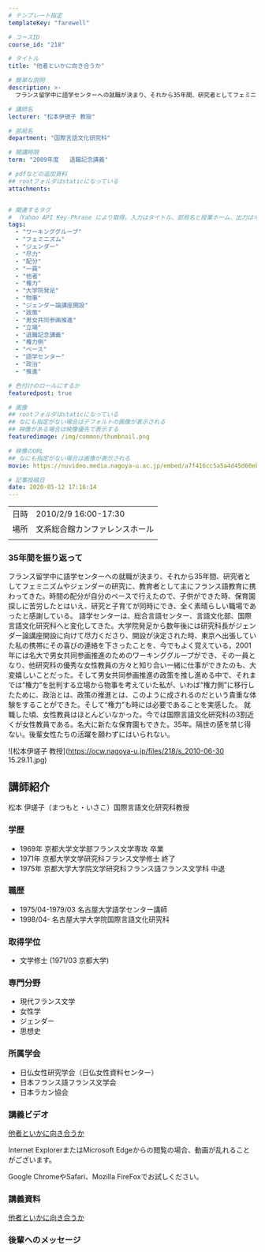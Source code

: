 ```yaml
---
# テンプレート指定
templateKey: "farewell"

# コースID
course_id: "218"

# タイトル
title: "他者といかに向き合うか"

# 簡単な説明
description: >-
  フランス留学中に語学センターへの就職が決まり、それから35年間、研究者としてフェミニズムやジェンダーの研究に、教育者として主にフランス語教育に携わってきた。時間の配分が自分のペースで行えたので、子供ができた時、保育園探しに苦労したとはいえ、研究と子育てが同時にでき、全く素晴らしい職場であったと感謝している。 語学センターは、総合言語センター、言語文化部、国際言語文化研究科へと変化してきた。大学 ....

# 講師名
lecturer: "松本伊瑳子 教授"

# 部局名
department: "国際言語文化研究科"

# 開講時限
term: "2009年度	退職記念講義"

# pdfなどの追加資料
## rootフォルダはstaticになっている
attachments:


# 関連するタグ
# （Yahoo API Key-Phrase により取得。入力はタイトル、部局名と授業ホーム、出力はキーフレーズ（tags））
tags:
  - "ワーキンググループ"
  - "フェミニズム"
  - "ジェンダー"
  - "尽力"
  - "配分"
  - "一員"
  - "他者"
  - "権力"
  - "大学院発足"
  - "物事"
  - "ジェンダー論講座開設"
  - "政策"
  - "男女共同参画推進"
  - "立場"
  - "退職記念講義"
  - "権力側"
  - "ペース"
  - "語学センター"
  - "政治"
  - "推進"

# 色付けのロールにするか
featuredpost: true

# 画像
## rootフォルダはstaticになっている
## なにも指定がない場合はデフォルトの画像が表示される
## 映像がある場合は映像優先で表示する
featuredimage: /img/common/thumbnail.png

# 映像のURL
## なにも指定がない場合は画像が表示される
movie: https://nuvideo.media.nagoya-u.ac.jp/embed/a7f416cc5a5a4d45d60eb062f0353b585ed37da5

# 記事投稿日
date: 2020-05-12 17:16:14
---
```


|   |   |
|---|---|
| 日時 | 2010/2/9  16:00-17:30 |
| 場所 | 文系総合館カンファレンスホール |
|   |   |


### 35年間を振り返って

フランス留学中に語学センターへの就職が決まり、それから35年間、研究者としてフェミニズムやジェンダーの研究に、教育者として主にフランス語教育に携わってきた。時間の配分が自分のペースで行えたので、子供ができた時、保育園探しに苦労したとはいえ、研究と子育てが同時にでき、全く素晴らしい職場であったと感謝している。 語学センターは、総合言語センター、言語文化部、国際言語文化研究科へと変化してきた。大学院発足から数年後には研究科長がジェンダー論講座開設に向けて尽力くださり、開設が決定された時、東京へ出張していた私の携帯にその喜びの連絡を下さったことを、今でもよく覚えている。2001年には名大で男女共同参画推進のためのワーキンググループができ、その一員となり、他研究科の優秀な女性教員の方々と知り合い一緒に仕事ができたのも、大変嬉しいことだった。そして男女共同参画推進の政策を推し進める中で、それまでは“権力”を批判する立場から物事を考えていた私が、いわば“権力側”に移行したために、政治とは、政策の推進とは、このように成されるのだという貴重な体験をすることができた。そして“権力”も時には必要であることを実感した。 就職した頃、女性教員はほとんどいなかった。今では国際言語文化研究科の3割近くが女性教員である。名大に新たな保育園もできた。35年。隔世の感を禁じ得ない。後輩女性たちの活躍を願わずにはいられない。


![松本伊瑳子 教授](https://ocw.nagoya-u.jp/files/218/s_2010-06-30 15.29.11.jpg) 

## 講師紹介

松本 伊瑳子（まつもと・いさこ）国際言語文化研究科教授

### 学歴

* 1969年 京都大学文学部フランス文学専攻 卒業
* 1971年 京都大学文学研究科フランス文学修士 終了
* 1975年 京都大学大学院文学研究科フランス語フランス文学科 中退

### 職歴

* 1975/04-1979/03 名古屋大学語学センター講師
* 1998/04- 名古屋大学大学院国際言語文化研究科

### 取得学位

* 文学修士 (1971/03 京都大学)

### 専門分野

* 現代フランス文学
* 女性学
* ジェンダー
* 思想史

### 所属学会

* 日仏女性研究学会（日仏女性資料センター）
* 日本フランス語フランス文学会
* 日本ラカン協会


### 講義ビデオ

<a href="https://nuvideo.media.nagoya-u.ac.jp/embed/a7f416cc5a5a4d45d60eb062f0353b585ed37da5" target="blank">他者といかに向き合うか</a>



Internet ExplorerまたはMicrosoft Edgeからの閲覧の場合、動画が乱れることがございます。


Google ChromeやSafari、Mozilla FireFoxでお試しください。


### 講義資料

[他者といかに向き合うか](https://ocw.nagoya-u.jp/files/218/matsumoto_b.pdf) 

### 後輩へのメッセージ

<a target="blank" href="https://nuvideo.media.nagoya-u.ac.jp/embed/e204f50709e65aa64008ac2c729a58d3135030dd" width="640" height="360" frameborder="0" allowfullscreen></iframe>
-----